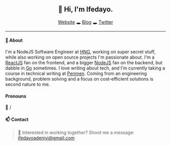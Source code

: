 <h2 align="center">
  👋 Hi, I'm Ifedayo.
</h2>

<p align="center">
  <span><a href="https://ifedeniyi.netlify.app/">Website</a> 🕳 <a href="https://hashnode.com/@Deniyi">Blog</a> 🕳 <a href="https://twitter.com/dayodeniyi">Twitter</a></span>
</p>

---

#### 💬 About

I'm a NodeJS Software Engineer at [HNG](https://hng.tech/), working on super secret stuff, while also working on open source projects I'm passionate about. I'm a [ReactJS](https://reactjs.org/) fan on the frontend, and a bigger [NodeJS](https://nodejs.org/) fan on the backend, but dabble in [Go](https://golang.org/) sometimes. I love writing about tech, and I'm currently taking a course in technical writing at [Penmen](https://medium.com/penmen). Coming from an engineering background, problem solving and a focus on cost-efficient solutions is second nature to me.


#### Pronouns

🎲 <dono>/<sama>


#### 📫 Contact

> :email: Interested in working together? Shoot me a message: ifedayoadeniyi@gmail.com
